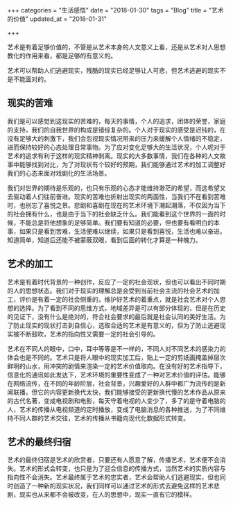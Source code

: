 +++
categories = "生活感悟"
date = "2018-01-30"
tags = "Blog"
title = "艺术的价值"
updated_at = "2018-01-31"

+++

艺术是有着足够价值的，不管是从艺术本身的人文意义上看，还是从艺术对人思想教化的作用来看，都是足够的有意义的。
<!--more-->

艺术可以帮助人们逃避现实，残酷的现实已经足够让人可悲，但艺术逃避的现实不是不能面对的。

## 现实的苦难

我们是可以感觉到这现实的苦难的，每天的事情，个人的追求，团体的荣誉，家庭的支持，我们的自我世界的构成是错综复杂的。个人对于现实的感受是迟钝的，在没有足够大的刺激下，我们会忽视现实情况带来的压力来缓解个人情绪的不稳定，进而保持较好的心态处理日常事物。为了应对变化足够大的生活状况，个人呢对于艺术的追求有利于这样的现实精神剥离。现实的大多数事情，我们在各种的人文故事中能够找到对比，为了对现状有个较好的预期，我们能够通过艺术的加工调整好我们的心态来面对戏剧化的生活场景。

我们对世界的期待是乐观的，也只有乐观的心态才能维持渺茫的希望，而这希望又去驱动着人们往前奋进。现实的苦难也折射出现实的两面性，当我们不在看到苦难时，也别忘了喜悦之景。悲剧和喜剧在现在的艺术环境下潮起潮落，不仅因为当下的社会拥有什么，也是由于当下的社会缺乏什么。我们能看到这个世界的一面的时候，不能总是将他想象的足够简单。我们要有知道的必要，但也要有看明白的本事，如果只是看到苦难，生活便难以继续，如果只是看到喜悦，生活也难以奋进。知道简单，知道后还能不被蒙蔽双眼，看到后面的转化才算是一种魄力。

## 艺术的加工

艺术是有着时代背景的一种创作，反应了一定的社会现状，但也可以看出不同时期的人的思想状态。我们对于现实的理解总是会受到当前社会主流的社会艺术的加工，评价是有着一定的社会侧重的，维护好艺术的着重点，就是社会艺术对个人思想的选择。为了看到不同的思维方式，地域差异是可以有部分体现的，但是在历史的见证下，没有什么是绝对的，符合社会要求的最后就是社会认同的美好生活。为了防止现实的现状打击到自信心，选取合适的艺术是有意义的，但为了防止逃避现实被不断鼓吹，艺术的指向性又需要一定的社会引导的。

艺术在不同人的眼中，口中，耳中等等是不一样的，不同人对不同艺术的感染力的体会也是不同的。艺术只是将人眼中的现实加工后，贴上一定的剪纸画掩盖掉层次鲜明的山水，用冲突的剧情来渲染一定的艺术价值取向。在没有好的艺术指导下，信息化的通讯如此发达下，艺术环境的重要性变成了一种对艺术价值的评估。能够在网络流传，在不同的年龄阶层，社会背景，兴趣爱好的人群中都广为流传的是新闻联播，但它的内容更新换代太快，我们能够接受的更新换代慢的艺术作品从原来的古代名著，变成电视剧和电影，每天守着电视的人变少了，多了的是守着电脑的人，艺术的传播从电视频道的定时播放，变成了电脑消息的各种推送，为了不同维持不同人群的艺术交往，艺术的传播从书籍向现代化数据形式转变。

## 艺术的最终归宿

艺术的最终归宿是艺术的欣赏者，只要还有人愿意了解，传播艺术，艺术便不会消失。艺术的形式会转变，也只是为了迎合信息的传播方式，当然艺术的实质内容与指向性不会消失。艺术最终属于艺术的忠实者，艺术会帮助人们逃避现实，但也同时创造了一种新的现实状况，我们同样可以通过艺术的形式去避免这样的艺术悲剧，现实也从来都不会被改变，在人的思想中，现实一直有它的模样。